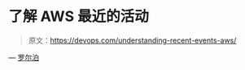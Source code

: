 # 了解 AWS 最近的活动

> 原文：<https://devops.com/understanding-recent-events-aws/>

— [罗尔泊](https://devops.com/author/breselman/)
